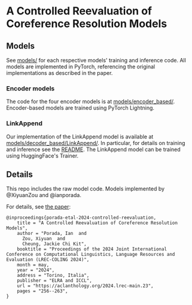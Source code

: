 # A Controlled Reevaluation of Coreference Resolution Models

## Models

See [models/](models/) for each respective models' training and inference code. All models are implemented in PyTorch, referencing the original implementations as described in the paper.

### Encoder models

The code for the four encoder models is at [models/encoder_based/](models/encoder_based/). Encoder-based models are trained using PyTorch Lightning.

### LinkAppend

Our implementation of the LinkAppend model is available at [models/decoder_based/LinkAppend/](models/decoder_based/LinkAppend/). In particular, for details on training and inference see the [README](models/decoder_based/LinkAppend/README.md). The LinkAppend model can be trained using HuggingFace's Trainer.

## Details

This repo includes the raw model code. Models implemented by @XiyuanZou and @ianporada.

For details, see [the paper](https://aclanthology.org/2024.lrec-main.23/):
```
@inproceedings{porada-etal-2024-controlled-reevaluation,
    title = "A Controlled Reevaluation of Coreference Resolution Models",
    author = "Porada, Ian  and
      Zou, Xiyuan  and
      Cheung, Jackie Chi Kit",
    booktitle = "Proceedings of the 2024 Joint International Conference on Computational Linguistics, Language Resources and Evaluation (LREC-COLING 2024)",
    month = may,
    year = "2024",
    address = "Torino, Italia",
    publisher = "ELRA and ICCL",
    url = "https://aclanthology.org/2024.lrec-main.23",
    pages = "256--263",
}
```
